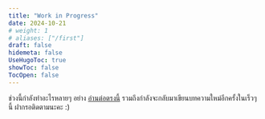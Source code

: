 ```yaml
---
title: "Work in Progress"
date: 2024-10-21
# weight: 1
# aliases: ["/first"]
draft: false
hidemeta: false
UseHugoToc: true
showToc: false
TocOpen: false
---
```


ช่วงนี้กำลังทำอะไรหลายๆ อย่าง [อ่านต่อตรงนี้](th/now)
รวมถึงกำลังจะกลับมาเขียนบทความใหม่อีกครั้งในเร็วๆ นี้ ฝากรอติดตามนะคะ :)